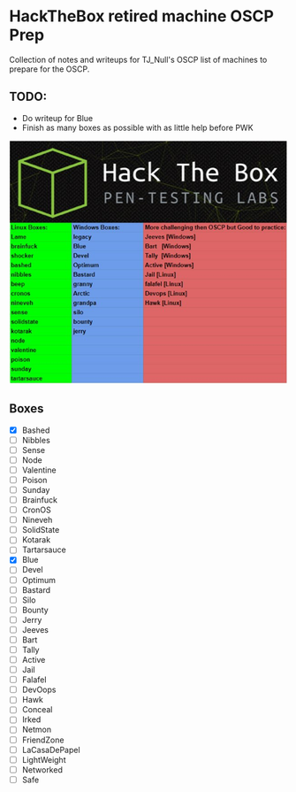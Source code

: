 # HackTheBox retired machine OSCP Prep
Collection of notes and writeups for TJ\_Null's
OSCP list of machines to prepare for the OSCP.

## TODO:
* Do writeup for Blue
* Finish as many boxes as possible with as little help before PWK 

![TJ\_Null List](./sj5beq6ejld21.jpg)

## Boxes
- [x] Bashed
- [ ] Nibbles
- [ ] Sense
- [ ] Node
- [ ] Valentine
- [ ] Poison
- [ ] Sunday
- [ ] Brainfuck
- [ ] CronOS
- [ ] Nineveh
- [ ] SolidState
- [ ] Kotarak
- [ ] Tartarsauce
- [x] Blue
- [ ] Devel
- [ ] Optimum
- [ ] Bastard
- [ ] Silo
- [ ] Bounty
- [ ] Jerry
- [ ] Jeeves
- [ ] Bart
- [ ] Tally
- [ ] Active
- [ ] Jail
- [ ] Falafel
- [ ] DevOops
- [ ] Hawk
- [ ] Conceal
- [ ] Irked
- [ ] Netmon
- [ ] FriendZone
- [ ] LaCasaDePapel
- [ ] LightWeight
- [ ] Networked
- [ ] Safe
